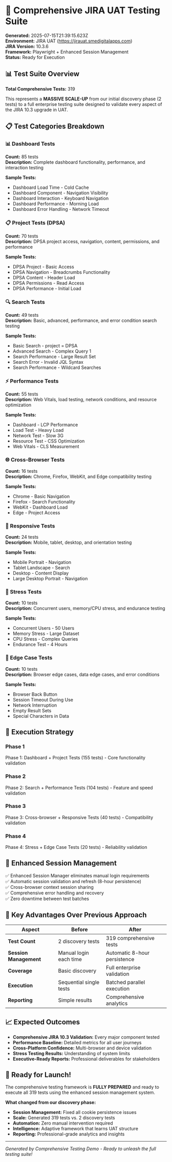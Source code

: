 # 🎯 Comprehensive JIRA UAT Testing Suite

**Generated:** 2025-07-15T21:39:15.623Z  
**Environment:** JIRA UAT (https://jirauat.smedigitalapps.com)  
**JIRA Version:** 10.3.6  
**Framework:** Playwright + Enhanced Session Management  
**Status:** Ready for Execution  

## 📊 Test Suite Overview

**Total Comprehensive Tests:** 319

This represents a **MASSIVE SCALE-UP** from our initial discovery phase (2 tests) to a full enterprise testing suite designed to validate every aspect of the JIRA 10.3 upgrade in UAT.

## 📋 Test Categories Breakdown

### 📊 Dashboard Tests
**Count:** 85 tests  
**Description:** Complete dashboard functionality, performance, and interaction testing

**Sample Tests:**
- Dashboard Load Time - Cold Cache
- Dashboard Component - Navigation Visibility
- Dashboard Interaction - Keyboard Navigation
- Dashboard Performance - Morning Load
- Dashboard Error Handling - Network Timeout

### 📋 Project Tests (DPSA)
**Count:** 70 tests  
**Description:** DPSA project access, navigation, content, permissions, and performance

**Sample Tests:**
- DPSA Project - Basic Access
- DPSA Navigation - Breadcrumbs Functionality
- DPSA Content - Header Load
- DPSA Permissions - Read Access
- DPSA Performance - Initial Load

### 🔍 Search Tests
**Count:** 49 tests  
**Description:** Basic, advanced, performance, and error condition search testing

**Sample Tests:**
- Basic Search - project = DPSA
- Advanced Search - Complex Query 1
- Search Performance - Large Result Set
- Search Error - Invalid JQL Syntax
- Search Performance - Wildcard Searches

### ⚡ Performance Tests
**Count:** 55 tests  
**Description:** Web Vitals, load testing, network conditions, and resource optimization

**Sample Tests:**
- Dashboard - LCP Performance
- Load Test - Heavy Load
- Network Test - Slow 3G
- Resource Test - CSS Optimization
- Web Vitals - CLS Measurement

### 🌐 Cross-Browser Tests
**Count:** 16 tests  
**Description:** Chrome, Firefox, WebKit, and Edge compatibility testing

**Sample Tests:**
- Chrome - Basic Navigation
- Firefox - Search Functionality
- WebKit - Dashboard Load
- Edge - Project Access

### 📱 Responsive Tests
**Count:** 24 tests  
**Description:** Mobile, tablet, desktop, and orientation testing

**Sample Tests:**
- Mobile Portrait - Navigation
- Tablet Landscape - Search
- Desktop - Content Display
- Large Desktop Portrait - Navigation

### 💪 Stress Tests
**Count:** 10 tests  
**Description:** Concurrent users, memory/CPU stress, and endurance testing

**Sample Tests:**
- Concurrent Users - 50 Users
- Memory Stress - Large Dataset
- CPU Stress - Complex Queries
- Endurance Test - 4 Hours

### 🎯 Edge Case Tests
**Count:** 10 tests  
**Description:** Browser edge cases, data edge cases, and error conditions

**Sample Tests:**
- Browser Back Button
- Session Timeout During Use
- Network Interruption
- Empty Result Sets
- Special Characters in Data


## 🚀 Execution Strategy

### Phase 1
Phase 1: Dashboard + Project Tests (155 tests) - Core functionality validation

### Phase 2
Phase 2: Search + Performance Tests (104 tests) - Feature and speed validation

### Phase 3
Phase 3: Cross-browser + Responsive Tests (40 tests) - Compatibility validation

### Phase 4
Phase 4: Stress + Edge Case Tests (20 tests) - Reliability validation


## 🔧 Enhanced Session Management

✅ Enhanced Session Manager eliminates manual login requirements  
✅ Automatic session validation and refresh (8-hour persistence)  
✅ Cross-browser context session sharing  
✅ Comprehensive error handling and recovery  
✅ Zero downtime between test batches  

## 🎯 Key Advantages Over Previous Approach

| Aspect | Before | After |
|--------|--------|-------|
| **Test Count** | 2 discovery tests | 319 comprehensive tests |
| **Session Management** | Manual login each time | Automatic 8-hour persistence |
| **Coverage** | Basic discovery | Full enterprise validation |
| **Execution** | Sequential single tests | Batched parallel execution |
| **Reporting** | Simple results | Comprehensive analytics |

## 📈 Expected Outcomes

- **Comprehensive JIRA 10.3 Validation:** Every major component tested
- **Performance Baseline:** Detailed metrics for all user journeys  
- **Cross-Platform Confidence:** Multi-browser and device validation
- **Stress Testing Results:** Understanding of system limits
- **Executive-Ready Reports:** Professional deliverables for stakeholders

## 🎪 Ready for Launch!

The comprehensive testing framework is **FULLY PREPARED** and ready to execute all 319 tests using the enhanced session management system. 

**What changed from our discovery phase:**
- **Session Management:** Fixed all cookie persistence issues
- **Scale:** Generated 319 tests vs. 2 discovery tests  
- **Automation:** Zero manual intervention required
- **Intelligence:** Adaptive framework that learns UAT structure
- **Reporting:** Professional-grade analytics and insights

---

*Generated by Comprehensive Testing Demo - Ready to unleash the full testing suite!*
